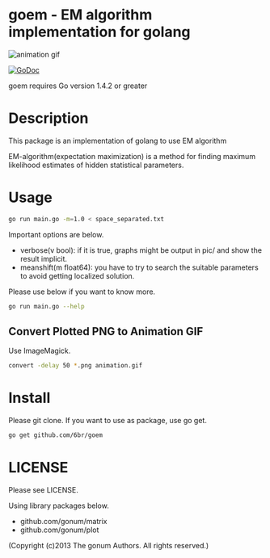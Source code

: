 goem - EM algorithm implementation for golang
===
![animation gif](https://cloud.githubusercontent.com/assets/12047794/14041984/296de90a-f2b9-11e5-852d-a85dc021d6b1.gif)

[![GoDoc](https://godoc.org/github.com/6br/goem/goem?status.svg)](https://godoc.org/github.com/6br/goem/goem)

goem requires Go version 1.4.2 or greater

# Description
This package is an implementation of golang to use EM algorithm

EM-algorithm(expectation maximization) is a method for finding maximum likelihood estimates of hidden statistical parameters.

# Usage
```sh
go run main.go -m=1.0 < space_separated.txt
```

Important options are below.

* verbose(v bool): if it is true, graphs might be output in pic/ and show the result implicit.
* meanshift(m float64): you have to try to search the suitable parameters to avoid getting localized solution.

Please use below if you want to know more.

```sh
go run main.go --help
```

## Convert Plotted PNG to Animation GIF
Use ImageMagick.
```sh
convert -delay 50 *.png animation.gif
```

# Install
Please git clone. If you want to use as package, use go get.

```sh
go get github.com/6br/goem
```

# LICENSE
Please see LICENSE.

Using library packages below.

* github.com/gonum/matrix 
* github.com/gonum/plot

(Copyright (c)2013 The gonum Authors. All rights reserved.)
